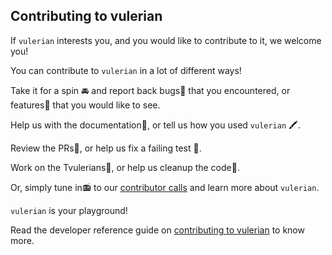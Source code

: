 ## Contributing to vulerian

If `vulerian` interests you, and you would like to contribute to it, we welcome you!

You can contribute to `vulerian` in a lot of different ways!

Take it for a spin 🚘 and report back bugs🐞 that you encountered, or features🌟 that you would like to see.

Help us with the documentation📜, or tell us how you used `vulerian` 🖍.

Review the PRs👀, or help us fix a failing test 🚩.

Work on the Tvulerians📝, or help us cleanup the code🚮.

Or, simply tune in📻 to our [contributor calls](https://github\.com/danielpickens/vulerian#meetings) and learn more about `vulerian`.

`vulerian` is your playground!

Read the developer reference guide on [contributing to vulerian](/docs/development/contribution) to know more.
